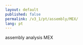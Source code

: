 ```yaml
---
layout: default
published: false
permalink: /v3_1/pt/assembly/MEX/
lang: pt
---
```


assembly analysis MEX
